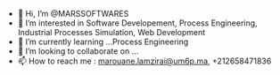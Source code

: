 - 👋 Hi, I’m @MARSSOFTWARES
- 👀 I’m interested in Software Developement, Process Engineering, Industrial Processes Simulation, Web Development
- 🌱 I’m currently learning ...Process Engineering
- 💞️ I’m looking to collaborate on ...
- 📫 How to reach me : marouane.lamzirai@um6p.ma, +212658471836

<!---
MARSSOFTWARES/MARSSOFTWARES is a ✨ special ✨ repository because its `README.md` (this file) appears on your GitHub profile.
You can click the Preview link to take a look at your changes.
--->
